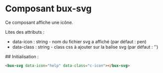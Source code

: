 # Composant bux-svg

Ce composant affiche une icône.

Lites des attributs :

- data-icon : string - nom du fichier svg a affiché (par défaut : pen)
- data-class : string - class css à ajouter sur la balise svg (par défaut : '')

## Initialisation :

```html
<bux-svg data-icon="help" data-class="c-icon"></bux-svg>
```
